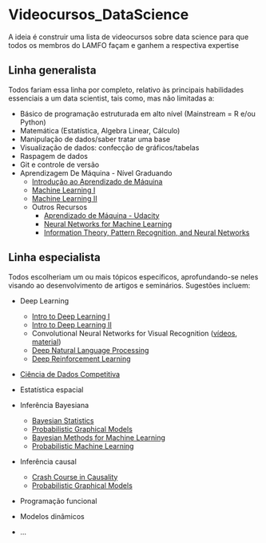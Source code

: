 # Videocursos_DataScience

A ideia é construir uma lista de videocursos sobre data science para que todos os membros do LAMFO façam e ganhem a respectiva expertise

## Linha generalista

Todos fariam essa linha por completo, relativo às principais habilidades essenciais a um data scientist, tais como, mas não limitadas a:

 - Básico de programação estruturada em alto nível (Mainstream = R e/ou Python)
 - Matemática (Estatística, Algebra Linear, Cálculo)
 - Manipulação de dados/saber tratar uma base
 - Visualização de dados: confecção de gráficos/tabelas
 - Raspagem de dados
 - Git e controle de versão
 - Aprendizagem De Máquina - Nível Graduando
     - [Introdução ao Aprendizado de Máquina](https://br.udacity.com/course/intro-to-machine-learning--ud120)
     - [Machine Learning I](https://www.coursera.org/learn/machine-learning)  
     - [Machine Learning II](https://www.youtube.com/watch?v=pid0lUH467o&list=PLE6Wd9FR--Ecf_5nCbnSQMHqORpiChfJf)
     - Outros Recursos
        - [Aprendizado de Máquina - Udacity](https://br.udacity.com/course/machine-learning--ud262)
        - [Neural Networks for Machine Learning](https://www.coursera.org/learn/neural-networks)
        - [Information Theory, Pattern Recognition, and Neural Networks](https://www.youtube.com/watch?v=BCiZc0n6COY&list=PLruBu5BI5n4aFpG32iMbdWoRVAA-Vcso6)
        

        

## Linha especialista

Todos escolheriam um ou mais tópicos específicos, aprofundando-se neles visando ao desenvolvimento de artigos e seminários. Sugestões incluem:

 - Deep Learning
     - [Intro to Deep Learning I](https://www.coursera.org/specializations/deep-learning)
     - [Intro to Deep Learning II](https://www.coursera.org/learn/intro-to-deep-learning)  
     - Convolutional Neural Networks for Visual Recognition ([vídeos](https://www.youtube.com/watch?v=NfnWJUyUJYU&list=PLkt2uSq6rBVctENoVBg1TpCC7OQi31AlC), [material](http://cs231n.stanford.edu/))  
     - [Deep Natural Language Processing](https://github.com/oxford-cs-deepnlp-2017)  
     - [Deep Reinforcement Learning](http://rll.berkeley.edu/deeprlcourse/)
     
 - [Ciência de Dados Competitiva](https://www.coursera.org/learn/competitive-data-science)
 - Estatística espacial
 - Inferência Bayesiana  
     - [Bayesian Statistics](https://www.coursera.org/learn/bayesian)  
     - [Probabilistic Graphical Models](https://www.coursera.org/specializations/probabilistic-graphical-models)  
     - [Bayesian Methods for Machine Learning](https://www.coursera.org/learn/bayesian-methods-in-machine-learning)  
     - [Probabilistic Machine Learning](https://www.zabaras.com/statisticalcomputing)   
     
 - Inferência causal  
     - [Crash Course in Causality](https://www.coursera.org/learn/crash-course-in-causality)
     - [Probabilistic Graphical Models](https://www.coursera.org/specializations/probabilistic-graphical-models) 
    
  
 - Programação funcional
 - Modelos dinâmicos
 - ...
